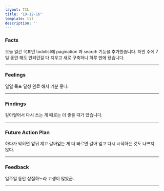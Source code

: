 ```yaml
---
layout: TIL
title: "19-12-16"
template: til
description: ''
---
```



### Facts

오늘 일간 목표인 todolist에 pagination 과 search 기능을 추가했습니다. 저번 주에 7일 동안 해도 안되던걸 다 지우고 새로 구축하니 하루 만에 됐습니다.

---

### Feelings

일일 목표 달성 완료 해서 기분 좋다.

---

### Findings

갈아엎어서 다시 쓰는 게 때로는 더 좋을 때가 있습니다.

---

### Future Action Plan

하다가 막히면 앞뒤 쟤고 갈아엎는 게 더 빠르면 갈아 엎고 다시 시작하는 것도 나쁘지 않다.

---

### Feedback

일주일 동안 삽질하느라 고생이 많았군.

---
